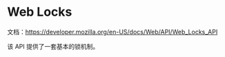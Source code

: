 # Web Locks

文档：<https://developer.mozilla.org/en-US/docs/Web/API/Web_Locks_API>

该 API 提供了一套基本的锁机制。
